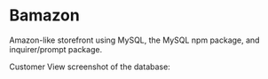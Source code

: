 # Bamazon

Amazon-like storefront using MySQL, the MySQL npm package, and inquirer/prompt package.

Customer View screenshot of the database:

  

